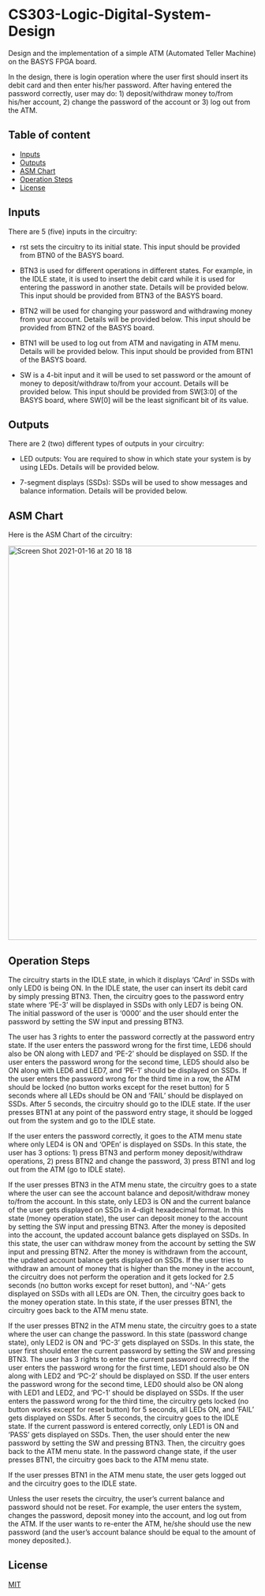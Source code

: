 # CS303-Logic-Digital-System-Design

Design and the implementation of a simple ATM (Automated Teller Machine) on the BASYS FPGA board.

In the design, there is login operation where the user first should insert its debit card and then enter his/her password. After having entered the password correctly, user may do: 1) deposit/withdraw money to/from his/her account, 2) change the password of the account or 3) log out from the ATM. 

## Table of content
* [Inputs](#inputs)
* [Outputs](#outputs)
* [ASM Chart](#asm-chart)
* [Operation Steps](#operation-steps)
* [License](#license)

## Inputs

There are 5 (five) inputs in the circuitry:

*	rst sets the circuitry to its initial state. This input should be provided from BTN0 of the BASYS board.

*	BTN3 is used for different operations in different states. For example, in the IDLE state, it is used to insert the debit card while it is used for entering the password in another state. Details will be provided below. This input should be provided from BTN3 of the BASYS board.

*	BTN2 will be used for changing your password and withdrawing money from your account.  Details will be provided below. This input should be provided from BTN2 of the BASYS board.

*	BTN1 will be used to log out from ATM and navigating in ATM menu. Details will be provided below. This input should be provided from BTN1 of the BASYS board.

*	SW is a 4-bit input and it will be used to set password or the amount of money to deposit/withdraw to/from your account. Details will be provided below. This input should be provided from SW[3:0] of the BASYS board, where SW[0] will be the least significant bit of its value.

## Outputs
There are 2 (two) different types of outputs in your circuitry: 

*	LED outputs: You are required to show in which state your system is by using LEDs. Details will be provided below. 

*	7-segment displays (SSDs): SSDs will be used to show messages and balance information. Details will be provided below. 

## ASM Chart
Here is the ASM Chart of the circuitry:

<img width="800" alt="Screen Shot 2021-01-16 at 20 18 18" src="https://user-images.githubusercontent.com/37274614/104818431-aaafe880-5838-11eb-950f-74f31db82f53.png">

## Operation Steps
The circuitry starts in the IDLE state, in which it displays ‘CArd’ in SSDs with only LED0 is being ON. In the IDLE state, the user can insert its debit card by simply pressing BTN3. Then, the circuitry goes to the password entry state where ‘PE-3’ will be displayed in SSDs with only LED7 is being ON. The initial password of the user is ‘0000’ and the user should enter the password by setting the SW input and pressing BTN3.

The user has 3 rights to enter the password correctly at the password entry state. If the user enters the password wrong for the first time, LED6 should also be ON along with LED7 and ‘PE-2’ should be displayed on SSD. If the user enters the password wrong for the second time, LED5 should also be ON along with LED6 and LED7, and ‘PE-1’ should be displayed on SSDs. If the user enters the password wrong for the third time in a row, the ATM should be locked (no button works except for the reset button) for 5 seconds where all LEDs should be ON and ‘FAIL’ should be displayed on SSDs. After 5 seconds, the circuitry should go to the IDLE state. If the user presses BTN1 at any point of the password entry stage, it should be logged out from the system and go to the IDLE state.

If the user enters the password correctly, it goes to the ATM menu state where only LED4 is ON and ‘OPEn’ is displayed on SSDs. In this state, the user has 3 options: 1) press BTN3 and perform money deposit/withdraw operations, 2) press BTN2 and change the password, 3) press BTN1 and log out from the ATM (go to IDLE state).

If the user presses BTN3 in the ATM menu state, the circuitry goes to a state where the user can see the account balance and deposit/withdraw money to/from the account. In this state, only LED3 is ON and the current balance of the user gets displayed on SSDs in 4-digit hexadecimal format. In this state (money operation state), the user can deposit money to the account by setting the SW input and pressing BTN3. After the money is deposited into the account, the updated account balance gets displayed on SSDs. In this state, the user can withdraw money from the account by setting the SW input and pressing BTN2. After the money is withdrawn from the account, the updated account balance gets displayed on SSDs. If the user tries to withdraw an amount of money that is higher than the money in the account, the circuitry does not perform the operation and it gets locked for 2.5 seconds (no button works except for reset button), and ‘-NA-’ gets displayed on SSDs with all LEDs are ON. Then, the circuitry goes back to the money operation state. In this state, if the user presses BTN1, the circuitry goes back to the ATM menu state.

If the user presses BTN2 in the ATM menu state, the circuitry goes to a state where the user can change the password. In this state (password change state), only LED2 is ON and ‘PC-3’ gets displayed on SSDs. In this state, the user first should enter the current password by setting the SW and pressing BTN3. The user has 3 rights to enter the current password correctly. If the user enters the password wrong for the first time, LED1 should also be ON along with LED2 and ‘PC-2’ should be displayed on SSD. If the user enters the password wrong for the second time, LED0 should also be ON along with LED1 and LED2, and ‘PC-1’ should be displayed on SSDs. If the user enters the password wrong for the third time, the circuitry gets locked (no button works except for reset button) for 5 seconds, all LEDs ON, and ‘FAIL’ gets displayed on SSDs. After 5 seconds, the circuitry goes to the IDLE state. If the current password is entered correctly, only LED1 is ON and ‘PASS’ gets displayed on SSDs. Then, the user should enter the new password by setting the SW and pressing BTN3. Then, the circuitry goes back to the ATM menu state. In the password change state, if the user presses BTN1, the circuitry goes back to the ATM menu state.

If the user presses BTN1 in the ATM menu state, the user gets logged out and the circuitry goes to the IDLE state.

Unless the user resets the circuitry, the user’s current balance and password should not be reset. For example, the user enters the system, changes the password, deposit money into the account, and log out from the ATM. If the user wants to re-enter the ATM, he/she should use the new password (and the user’s account balance should be equal to the amount of money deposited.).

## License
[MIT](./LICENSE)
